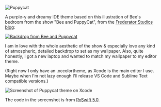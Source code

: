 ![Puppycat](https://github.com/retnow/puppycat/blob/master/Logo.png)

A purple-y and dreamy IDE theme based on this illustration of Bee's bedroom from the show "Bee and PuppyCat", from the [Frederator Studios blog](https://frederator-studios.frederator.com/):

[![Backdrop from Bee and Puppycat](https://66.media.tumblr.com/7a68d0b3c2c3116ccba8b95696bd1494/tumblr_njzgzyZTBB1so49byo1_1280.jpg)](https://frederator-studios.frederator.com/post/111397555992/look-what-efrain-and-hans-are-working-on-for-the)

I am in love with the whole aesthetic of the show & especially love any kind of atmospheric, detailed backdrop to set as my wallpaper. Also, quite honestly, I got a new laptop and wanted to match my wallpaper to my editor theme.

(Right now I only have an .xccolortheme, as Xcode is the main editor I use. Maybe when I'm not lazy enough I'll release VS Code and Sublime Text compatible versions.)

![Screenshot of Puppycat theme on Xcode](https://github.com/retnow/puppycat/blob/master/Screenshot.png)

The code in the screenshot is from [RxSwift 5.0](https://github.com/ReactiveX/RxSwift).

